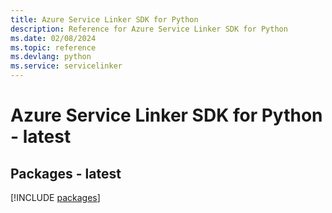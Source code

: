 ```yaml
---
title: Azure Service Linker SDK for Python
description: Reference for Azure Service Linker SDK for Python
ms.date: 02/08/2024
ms.topic: reference
ms.devlang: python
ms.service: servicelinker
---
```

# Azure Service Linker SDK for Python - latest
## Packages - latest
[!INCLUDE [packages](service-linker-index.md)]